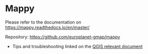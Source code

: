 # Mappy

Please refer to the documentation on https://mappy.readthedocs.io/en/master/ 

Repository: https://github.com/europlanet-gmap/mappy

* Tips and troubleshooting linked on the [QGIS relevant document](https://github.com/europlanet-gmap/winter-school-2023/blob/main/qgis/qgis-troubleshooting.md)
